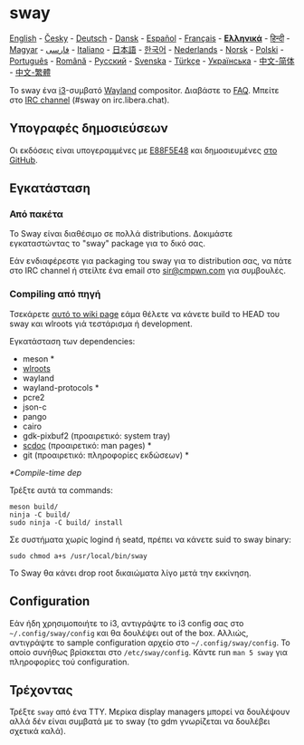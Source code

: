 # sway

[English][en] - [Česky][cs] - [Deutsch][de] - [Dansk][dk] - [Español][es] - [Français][fr] - **[Ελληνικά][gr]** - [हिन्दी][hi] - [Magyar][hu] - [فارسی][ir] - [Italiano][it] - [日本語][ja] - [한국어][ko] - [Nederlands][nl] - [Norsk][no] - [Polski][pl] - [Português][pt] - [Română][ro] - [Русский][ru] - [Svenska][sv] - [Türkçe][tr] - [Українська][uk] - [中文-简体][zh-CN] - [中文-繁體][zh-TW]

Το sway ένα [i3]-συμβατό [Wayland] compositor. Διαβάστε το [FAQ]. Μπείτε στο
[IRC channel] \(#sway on irc.libera.chat).

## Υπογραφές δημοσιεύσεων

Οι εκδόσεις είναι υπογεραμμένες με [E88F5E48] και δημοσιευμένες [στο GitHub][GitHub releases].

## Εγκατάσταση

### Από πακέτα

Το Sway είναι διαθέσιμο σε πολλά distributions. Δοκιμάστε εγκαταστώντας το "sway" package για
το δικό σας.

Εάν ενδιαφέρεστε για packaging του sway για το distribution σας, να πάτε στο IRC
channel ή στείλτε ένα email στο sir@cmpwn.com για συμβουλές.

### Compiling από πηγή

Τσεκάρετε [αυτό το wiki page][Development setup] εάμα θέλετε να κάνετε build το HEAD του
sway και wlroots γιά τεστάρισμα ή development.

Εγκατάσταση των dependencies:

* meson \*
* [wlroots]
* wayland
* wayland-protocols \*
* pcre2
* json-c
* pango
* cairo
* gdk-pixbuf2 (προαιρετικό: system tray)
* [scdoc] (προαιρετικό: man pages) \*
* git (προαιρετικό: πληροφορίες εκδώσεων) \*

_\*Compile-time dep_

Τρέξτε αυτά τα commands:

    meson build/
    ninja -C build/
    sudo ninja -C build/ install

Σε συστήματα χωρίς logind ή seatd, πρέπει να κάνετε suid το sway binary:

    sudo chmod a+s /usr/local/bin/sway

Το Sway θα κάνει drop root δικαιώματα λίγο μετά την εκκίνηση.

## Configuration

Εάν ήδη χρησιμοποιήτε το i3, αντιγράψτε το i3 config σας στο `~/.config/sway/config` και
θα δουλέψει out of the box. Αλλιώς, αντιγράψτε το sample configuration αρχείο στο
`~/.config/sway/config`. Το οποίο συνήθως βρίσκεται στο `/etc/sway/config`.
Κάντε run `man 5 sway` για πληροφορίες τού configuration.

## Τρέχοντας

Τρέξτε `sway` από ένα TTY. Μερίκα display managers μπορεί να δουλέψουν αλλά δέν είναι συμβατά με
το sway (το gdm γνωρίζεται να δουλέβει σχετικά καλά).

[en]: https://github.com/swaywm/sway#readme
[cs]: README.cs.md
[de]: README.de.md
[dk]: README.dk.md
[es]: README.es.md
[fr]: README.fr.md
[gr]: README.gr.md
[hi]: README.hi.md
[hu]: README.hu.md
[ir]: README.ir.md
[it]: README.it.md
[ja]: README.ja.md
[ko]: README.ko.md
[nl]: README.nl.md
[no]: README.no.md
[pl]: README.pl.md
[pt]: README.pt.md
[ro]: README.ro.md
[ru]: README.ru.md
[sv]: README.sv.md
[tr]: README.tr.md
[uk]: README.uk.md
[zh-CN]: README.zh-CN.md
[zh-TW]: README.zh-TW.md
[i3]: https://i3wm.org/
[Wayland]: http://wayland.freedesktop.org/
[FAQ]: https://github.com/swaywm/sway/wiki
[IRC channel]: https://web.libera.chat/gamja/?channels=#sway
[E88F5E48]: https://keys.openpgp.org/search?q=34FF9526CFEF0E97A340E2E40FDE7BE0E88F5E48
[GitHub releases]: https://github.com/swaywm/sway/releases
[Development setup]: https://github.com/swaywm/sway/wiki/Development-Setup
[wlroots]: https://gitlab.freedesktop.org/wlroots/wlroots
[scdoc]: https://git.sr.ht/~sircmpwn/scdoc
